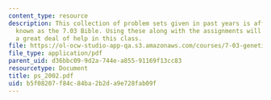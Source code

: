 ```yaml
---
content_type: resource
description: This collection of problem sets given in past years is affectionately
  known as the 7.03 Bible. Using these along with the assignments will give the student
  a great deal of help in this class.
file: https://ol-ocw-studio-app-qa.s3.amazonaws.com/courses/7-03-genetics-fall-2004/b5f08207f84c84ba2b2da9e728fab09f_ps_2002.pdf
file_type: application/pdf
parent_uid: d36bbc09-9d2a-744e-a855-91169f13cc83
resourcetype: Document
title: ps_2002.pdf
uid: b5f08207-f84c-84ba-2b2d-a9e728fab09f
---
```

